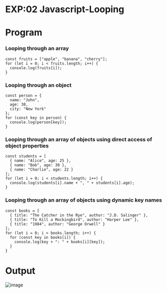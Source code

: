 # EXP:02 Javascript-Looping
# Program

### Looping through an array
```
const fruits = ["apple", "banana", "cherry"];
for (let i = 0; i < fruits.length; i++) {
  console.log(fruits[i]);
}
```
### Looping through an object
```
const person = {
  name: "John",
  age: 30,
  city: "New York"
};
for (const key in person) {
  console.log(person[key]);
}
```
### Looping through an array of objects using direct access of object properties
```
const students = [
  { name: "Alice", age: 25 },
  { name: "Bob", age: 30 },
  { name: "Charlie", age: 22 }
];
for (let i = 0; i < students.length; i++) {
  console.log(students[i].name + ", " + students[i].age);
}
```
### Looping through an array of objects using dynamic key names
```
const books = [
  { title: "The Catcher in the Rye", author: "J.D. Salinger" },
  { title: "To Kill a Mockingbird", author: "Harper Lee" },
  { title: "1984", author: "George Orwell" }
];
for (let i = 0; i < books.length; i++) {
  for (const key in books[i]) {
    console.log(key + ": " + books[i][key]);
  }
}
```
# Output
![image](https://github.com/Rohith-AIDS/javascript-looping-exp-02/assets/94980736/baa33c23-8210-433d-a70c-e40d31a08499)
